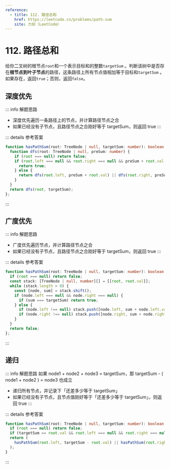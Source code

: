 ```yaml
---
reference:
  - title: 112. 路径总和
    href: https://leetcode.cn/problems/path-sum
    site: 力扣（LeetCode）
---
```


# 112. 路径总和

给你二叉树的根节点`root`和一个表示目标和的整数`targetSum` 。判断该树中是否存在**根节点到叶子节点**的路径，这条路径上所有节点值相加等于目标和`targetSum` 。如果存在，返回`true`；否则，返回`false`。

## 深度优先

::: info 解题思路
- 深度优先遍历一条路径上的节点，并计算路径节点之合
- 如果已经没有子节点，且路径节点之合刚好等于 targetSum，则返回 true
:::

::: details 参考答案
```ts
function hasPathSum(root: TreeNode | null, targetSum: number): boolean {
  function dfs(root: TreeNode | null, preSum: number) {
    if (root === null) return false;
    if (root.left === null && root.right === null && preSum + root.val === targetSum) {
      return true;
    } else {
      return dfs(root.left, preSum + root.val) || dfs(root.right, preSum + root.val);
    }
  }
  return dfs(root, targetSum);
};
```
:::

## 广度优先

::: info 解题思路
- 广度优先遍历节点，并计算路径节点之合
- 如果已经没有子节点，且路径节点之合刚好等于 targetSum，则返回 true
:::

::: details 参考答案
```ts
function hasPathSum(root: TreeNode | null, targetSum: number): boolean {
  if (root === null) return false;
  const stack: [TreeNode | null, number][] = [[root, root.val]];
  while (stack.length > 0) {
    const [node, sum] = stack.shift();
    if (node.left === null && node.right === null) {
      if (sum === targetSum) return true;
    } else {
      if (node.left !== null) stack.push([node.left, sum + node.left.val]);
      if (node.right !== null) stack.push([node.right, sum + node.right.val]);
    }
  }
  return false;
};
```
:::

## 递归

::: info 解题思路
如果 node1 + node2 + node3 = targetSum，那 targetSum - ( node1 + node2 ) = node3 也成立
- 递归所有节点，并记录下「还差多少等于 targetSum」
- 如果已经没有子节点，且节点值刚好等于「还差多少等于 targetSum」，则返回 true
:::

::: details 参考答案
```ts
function hasPathSum(root: TreeNode | null, targetSum: number): boolean {
  if (root === null) return false;
  if (targetSum == root.val && root.left === null && root.right === null) return true;
  return (
    hasPathSum(root.left, targetSum - root.val) || hasPathSum(root.right, targetSum - root.val)
  );
}
```
:::